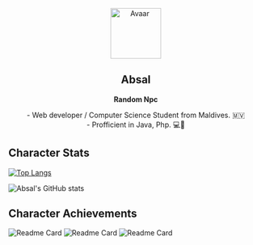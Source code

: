 <p align="center">
 <img width="100px" src="https://avatars.githubusercontent.com/u/88528218?v=4" align="center" alt="Avaar" />
 <h2 align="center">Absal</h2>
 <p align="center"><b>Random Npc</b></p>
</p>
  <div align="center">
    <div>- Web developer / Computer Science Student from Maldives. 🇲🇻</div>
     <div> - Profficient in Java, Php. 💻🚴</div>
</div>


## Character Stats

[![Top Langs](https://github-readme-stats.vercel.app/api/top-langs/?username=abs-09&theme=transparent&layout=pie)](https://github.com/abs-09/github-readme-stats)

![Absal's GitHub stats](https://github-readme-stats.vercel.app/api?username=abs-09&show_icons=true&theme=transparent)


## Character Achievements

![Readme Card](https://github-readme-stats.vercel.app/api/pin/?username=abs-09&repo=dash-cab&theme=transparent)
![Readme Card](https://github-readme-stats.vercel.app/api/pin/?username=abs-09&repo=BigCon-Construction&theme=transparent)
![Readme Card](https://github-readme-stats.vercel.app/api/pin/?username=abs-09&repo=regional-food-redistribution-system&theme=transparent)
